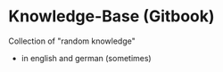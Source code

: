 # Knowledge-Base \(Gitbook\)

Collection of "random knowledge"

* in english and german \(sometimes\)



